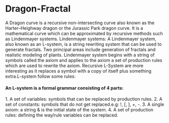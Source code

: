 # Dragon-Fractal

A Dragon curve is a recursive non-intersecting curve also known as the Harter–Heighway dragon or the Jurassic Park dragon curve. It is a mathematical curve which can be approximated by recursive methods such as Lindenmayer systems. Lindenmayer systems: A Lindenmayer system, also known as an L-system, is a string rewriting system that can be used to generate fractals. Two principal areas include generation of fractals and realistic modeling of plants. Lindenmayer system begins with a string of symbols called the axiom and applies to the axiom a set of production rules which are used to rewrite the axiom. Recursive L-System are more interesting as it replaces a symbol with a copy of itself plus something extra.L-system follow some rules:

<h4>An L-system is a formal grammar consisting of 4 parts:</h4>
1. A set of variables: symbols that can be replaced by production rules.
2. A set of constants: symbols that do not get replaced.e.g: !, [, ], +, -.
3. A single axiom: a string & is the initial state of the system.
4. A set of production rules: defining the way/rule variables can be replaced.
